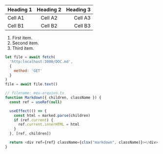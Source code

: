 | Heading 1 | Heading 2 | Heading 3 |
|-----------|:-----------:|-----------:|
| Cell A1 | Cell A2 | Cell A3 | text
| Cell B1 | Cell B2 | Cell B3 | second line of text |

1. First item.
1. Second item.
1. Third item.



```javascript
let file = await fetch(
  'http:localhost:3000/DOC.md',
  {
    method: 'GET'
  }
)
file = await file.text()
```

```typescript
// filename: meu-arquivo.ts
function Markdown({ children, className }) {
  const ref = useRef(null)

  useEffect(() => {
    const html = marked.parse(children)
    if (ref.current) {
      ref.current.innerHTML = html
    }
  }, [ref, children])

  return <div ref={ref} className={clsx("markdown", className)}></div>
}
```
